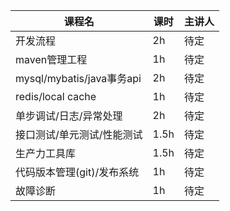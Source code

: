 
|  课程名  |  课时  |  主讲人  |
| --- | --- | --- | 
|  开发流程  |  2h  |  待定  | 
|  maven管理工程  |  1h  |  待定 |
|  mysql/mybatis/java事务api  |  2h  |  待定  |
|  redis/local cache  |  1h  |  待定 |
|  单步调试/日志/异常处理  |  2h  |  待定  |
|  接口测试/单元测试/性能测试  |  1.5h  |  待定 |
|  生产力工具库  | 1.5h | 待定 |
|  代码版本管理(git)/发布系统  | 1h  | 待定 |
|  故障诊断  |  1h  | 待定 |
